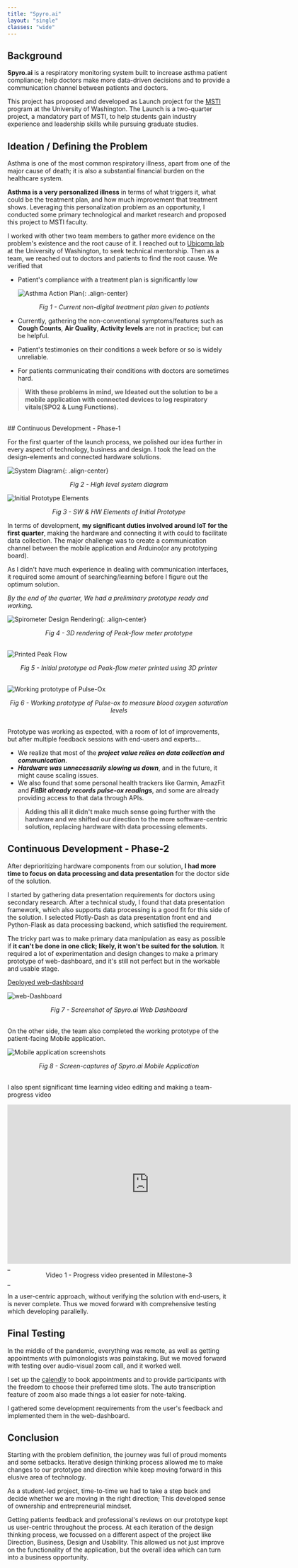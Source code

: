 ```yaml
---
title: "Spyro.ai"
layout: "single"
classes: "wide"
---
```

## Background
**Spyro.ai** is a respiratory monitoring system built to increase asthma patient compliance; help doctors make more data-driven decisions and to provide a communication channel between patients and doctors. 

This project has proposed and developed as Launch project for the [MSTI](https://gixnetwork.org/program/msti/) program at the University of Washington. The Launch is a two-quarter project, a mandatory part of MSTI, to help students gain industry experience and leadership skills while pursuing graduate studies.

## Ideation / Defining the Problem

Asthma is one of the most common respiratory illness, apart from one of the major cause of death; it is also a substantial financial burden on the healthcare system. 

**Asthma is a very personalized illness** in terms of what triggers it, what could be the treatment plan, and how much improvement that treatment shows. Leveraging this personalization problem as an opportunity, I conducted some primary technological and market research and proposed this project to MSTI faculty. 

I worked with other two team members to gather more evidence on the problem's existence and the root cause of it. I reached out to [Ubicomp lab](https://ubicomplab.cs.washington.edu/) at the University of Washington, to seek technical mentorship. Then as a team, we reached out to doctors and patients to find the root cause. We verified that
- Patient's compliance with a treatment plan is significantly low

  ![Asthma Action Plan](/assets/images/reflections/11-20-2020-UW-GIX-Launch-Project-Spyro-ai/Asthma_Action_Plan.jpg){: .align-center}
  _<center>Fig 1 - Current non-digital treatment plan given to patients</center>_
- Currently, gathering the non-conventional symptoms/features such as **Cough Counts**, **Air Quality**, **Activity levels** are not in practice; but can be helpful.
- Patient's testimonies on their conditions a week before or so is widely unreliable.
- For patients communicating their conditions with doctors are sometimes hard.

> **With these problems in mind, we Ideated out the solution to be a mobile application with connected devices to log respiratory vitals(SPO2 & Lung Functions).** 

<br>
## Continuous Development - Phase-1

For the first quarter of the launch process, we polished our idea further in every aspect of technology, business and design. I took the lead on the design-elements and connected hardware solutions. 

![System Diagram](/assets/images/reflections/11-20-2020-UW-GIX-Launch-Project-Spyro-ai/System%20diagram.PNG){: .align-center}
_<center>Fig 2 - High level system diagram</center>_

![Initial Prototype Elements](/assets/images/reflections/11-20-2020-UW-GIX-Launch-Project-Spyro-ai/Initial%20Prototype%20Elements.PNG)
_<center>Fig 3 - SW & HW Elements of Initial Prototype</center>_

In terms of development, **my significant duties involved around IoT for the first quarter**, making the hardware and connecting it with could to facilitate data collection. The major challenge was to create a communication channel between the mobile application and Arduino(or any prototyping board). 

As I didn't have much experience in dealing with communication interfaces, it required some amount of searching/learning before I figure out the optimum solution.

_By the end of the quarter, We had a preliminary prototype ready and working._ 

![Spirometer Design Rendering](/assets/images/reflections/11-20-2020-UW-GIX-Launch-Project-Spyro-ai/Spyrometer%203D%20rendering.PNG){: .align-center}
_<center>Fig 4 - 3D rendering of Peak-flow meter prototype</center>_
<br>

![Printed Peak Flow](/assets/images/reflections/11-20-2020-UW-GIX-Launch-Project-Spyro-ai/Spyrometer-3d-printed.PNG)
_<center>Fig 5 - Initial prototype od Peak-flow meter printed using 3D printer</center>_
<br>

![Working prototype of Pulse-Ox](/assets/images/reflections/11-20-2020-UW-GIX-Launch-Project-Spyro-ai/Pulse-ox%20prototype.PNG)
_<center>Fig 6 - Working prototype of Pulse-ox to measure blood oxygen saturation levels</center>_
<br>


Prototype was working as expected, with a room of lot of improvements, but after multiple feedback sessions with end-users and experts...
- We realize that most of the **_project value relies on data collection and communication_**.
- **_Hardware was unnecessarily slowing us down_**, and in the future, it might cause scaling issues. 
- We also found that some personal health trackers like Garmin, AmazFit and **_FitBit already records pulse-ox readings_**, and some are already providing access to that data through APIs.

> **Adding this all it didn't make much sense going further with the hardware and we shifted our direction to the more software-centric solution, replacing hardware with data processing elements.**


## Continuous Development - Phase-2

After deprioritizing hardware components from our solution, **I had more time to focus on data processing and data presentation** for the doctor side of the solution.

I started by gathering data presentation requirements for doctors using secondary research. After a technical study, I found that data presentation framework, which also supports data processing is a good fit for this side of the solution. I selected Plotly-Dash as data presentation front end and Python-Flask as data processing backend, which satisfied the requirement.

The tricky part was to make primary data manipulation as easy as possible if **it can't be done in one click; likely, it won't be suited for the solution**. It required a lot of experimentation and design changes to make a primary prototype of web-dashboard, and it's still not perfect but in the workable and usable stage.

[Deployed web-dashboard](https://damp-escarpment-19256.herokuapp.com/)

![web-Dashboard](/assets/images/reflections/11-20-2020-UW-GIX-Launch-Project-Spyro-ai/deployed-web-dashboard.PNG)
_<center>Fig 7 - Screenshot of Spyro.ai Web Dashboard</center>_
<br>

On the other side, the team also completed the working prototype of the patient-facing Mobile application.

![Mobile application screenshots](/assets/images/reflections/11-20-2020-UW-GIX-Launch-Project-Spyro-ai/Mobile-app-prototype.PNG)
_<center>Fig 8 - Screen-captures of Spyro.ai Mobile Application </center>_
<br>

I also spent significant time learning video editing and making a team-progress video
<iframe width="640" height="360" src="https://www.youtube.com/embed/Vf48RbAG2kQ" frameborder="0" allowfullscreen></iframe>
_<center>Video 1 - Progress video presented in Milestone-3 </center>_
<br>

In a user-centric approach, without verifying the solution with end-users, it is never complete. Thus we moved forward with comprehensive testing which developing parallelly.

## Final Testing

In the middle of the pandemic, everything was remote, as well as getting appointments with pulmonologists was painstaking. But we moved forward with testing over audio-visual zoom call, and it worked well.

I set up the [calendly](https://calendly.com/) to book appointments and to provide participants with the freedom to choose their preferred time slots. The auto transcription feature of zoom also made things a lot easier for note-taking.

I gathered some development requirements from the user's feedback and implemented them in the web-dashboard.

## Conclusion

Starting with the problem definition, the journey was full of proud moments and some setbacks. Iterative design thinking process allowed me to make changes to our prototype and direction while keep moving forward in this elusive area of technology. 

As a student-led project, time-to-time we had to take a step back and decide whether we are moving in the right direction; This developed sense of ownership and entrepreneurial mindset.

Getting patients feedback and professional's reviews on our prototype kept us user-centric throughout the process. At each iteration of the design thinking process, we focussed on a different aspect of the project like Direction, Business, Design and Usability. This allowed us not just improve on the functionality of the application, but the overall idea which can turn into a business opportunity.